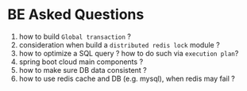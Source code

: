 # BE Asked Questions

1. how to build `Global transaction` ?
2. consideration when build a `distributed redis lock` module ?
3. how to optimize a SQL query ? how to do such via `execution plan`?
4. spring boot cloud main components ?
5. how to make sure DB data consistent ?
6. how to use redis cache and DB (e.g. mysql), when redis may fail ?
